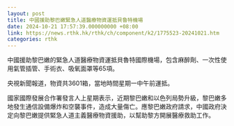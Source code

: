 ```yaml
---
layout: post
title: 中國援助黎巴嫩緊急人道醫療物資運抵貝魯特機場
date: 2024-10-21 17:57:39.000000000 +08:00
link: https://news.rthk.hk/rthk/ch/component/k2/1775523-20241021.htm
categories: rthk
---
```


中國援助黎巴嫩的緊急人道醫療物資運抵貝魯特國際機場，包含麻醉劑、一次性使用氣管插管、手術衣、吸氧面罩等65項。

央視新聞報道，物資共3601箱，當地時間星期一中午前運抵。

國家國際發展合作署發言人上星期表示，近期黎巴嫩和以色列局勢升級，黎巴嫩多地發生通信設備爆炸和空襲事件，造成大量傷亡。應黎巴嫩政府請求，中國政府決定向黎巴嫩提供緊急人道主義醫療物資援助，以幫助黎方開展醫療救助工作。
